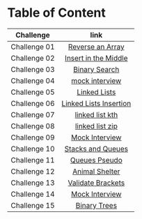 # Table of Content

| Challenge    |                                                  link                                                   |
| ------------ | :-----------------------------------------------------------------------------------------------------: |
| Challenge 01 | [Reverse an Array](https://github.com/HamzaAhmad97/data-structures-and-algorithms/tree/main/python/code_challenges/array_reverse/README.md) |
| Challenge 02 | [Insert in the Middle](https://github.com/HamzaAhmad97/data-structures-and-algorithms/tree/main/python/code_challenges/array_insert_shift/README.md) |
| Challenge 03 | [Binary Search](https://github.com/HamzaAhmad97/data-structures-and-algorithms/tree/main/python/code_challenges/array_binary_search) |
| Challenge 04 | [mock interview]() |
| Challenge 05 | [Linked Lists](https://github.com/HamzaAhmad97/data-structures-and-algorithms/blob/main/python/code_challenges/linked_list/README.md) |
| Challenge 06 | [Linked Lists Insertion](https://github.com/HamzaAhmad97/data-structures-and-algorithms/blob/main/python/code_challenges/linked-list-insertion/README.md) |
| Challenge 07 | [linked list kth](https://github.com/HamzaAhmad97/data-structures-and-algorithms/tree/main/python/code_challenges/linked-list-kth) |
| Challenge 08 | [linked list zip](https://github.com/HamzaAhmad97/data-structures-and-algorithms/blob/main/python/code_challenges/linked-list-zip/README.md) |
| Challenge 09 | [Mock Interview]() |
| Challenge 10 | [Stacks and Queues](https://github.com/HamzaAhmad97/data-structures-and-algorithms/blob/main/python/code_challenges/stack-and-queue/README.md) |
| Challenge 11 | [Queues Pseudo](https://github.com/HamzaAhmad97/data-structures-and-algorithms/blob/main/python/code_challenges/stack-queue-pseudo/README.md) |
| Challenge 12 | [Animal Shelter](https://github.com/HamzaAhmad97/data-structures-and-algorithms/blob/main/python/code_challenges/stack-queue-animal-shelter/README.md) |
| Challenge 13 | [Validate Brackets](https://github.com/HamzaAhmad97/data-structures-and-algorithms/blob/main/python/code_challenges/stack-queue-brackets/README.md) |
| Challenge 14 | [Mock Interview]() |
| Challenge 15 | [Binary Trees](https://github.com/HamzaAhmad97/data-structures-and-algorithms/blob/main/python/code_challenges/trees/README.md) |

